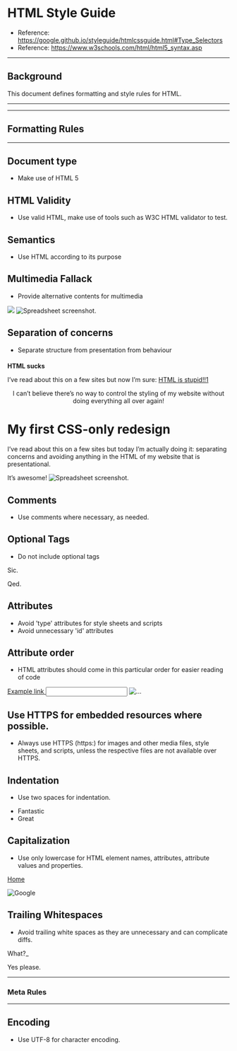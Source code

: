 # HTML Style Guide
* Reference: https://google.github.io/styleguide/htmlcssguide.html#Type_Selectors
* Reference: https://www.w3schools.com/html/html5_syntax.asp	

---

## Background
This document defines formatting and style rules for HTML.

---

---
## Formatting Rules
---

## Document type
* Make use of HTML 5

## HTML Validity
* Use valid HTML, make use of tools such as W3C HTML validator to test.

## Semantics 
* Use HTML according to its purpose
	
## Multimedia Fallack
* Provide alternative contents for multimedia

<!-- Not recommended -->
<img src="spreadsheet.png">

<!-- Recommended -->
<img src="spreadsheet.png" alt="Spreadsheet screenshot.">


## Separation of concerns 
* Separate structure from presentation from behaviour 

<!-- Not recommended -->
<!DOCTYPE html>
<title>HTML sucks</title>
<link rel="stylesheet" href="base.css" media="screen">
<link rel="stylesheet" href="grid.css" media="screen">
<link rel="stylesheet" href="print.css" media="print">
<h1 style="font-size: 1em;">HTML sucks</h1>
<p>I’ve read about this on a few sites but now I’m sure:
  <u>HTML is stupid!!1</u>
<center>I can’t believe there’s no way to control the styling of
  my website without doing everything all over again!</center>


<!-- Recommended -->
<!DOCTYPE html>
<title>My first CSS-only redesign</title>
<link rel="stylesheet" href="default.css">
<h1>My first CSS-only redesign</h1>
<p>I’ve read about this on a few sites but today I’m actually
  doing it: separating concerns and avoiding anything in the HTML of
  my website that is presentational.
<p>It’s awesome!
<!-- Recommended -->
<img src="spreadsheet.png" alt="Spreadsheet screenshot.">


## Comments
* Use comments where necessary, as needed.

## Optional Tags
* Do not include optional tags

<!-- Not recommended -->
<!DOCTYPE html>
<html>
  <head>
    <title>Spending money, spending bytes</title>
  </head>
  <body>
    <p>Sic.</p>
  </body>
</html>

<!-- Recommended -->
<!DOCTYPE html>
<title>Saving money, saving bytes</title>
<p>Qed.

## Attributes
* Avoid 'type' attributes for style sheets and scripts
* Avoid unnecessary 'id' attributes

## Attribute order
* HTML attributes should come in this particular order for easier reading of code

<a class="..." id="..." data-toggle="modal" href="#">
  Example link
</a>

<input class="form-control" type="text">

<img src="..." alt="..."> 

## Use HTTPS for embedded resources where possible.

* Always use HTTPS (https:) for images and other media files, style sheets, and scripts, unless the respective files are not available over HTTPS.
<!-- Recommended -->
<script src="https://ajax.googleapis.com/ajax/libs/jquery/3.4.0/jquery.min.js"></script>

## Indentation
* Use two spaces for indentation.
<ul>
  <li>Fantastic
  <li>Great
</ul>

## Capitalization
* Use only lowercase for HTML element names, attributes, attribute values and properties.
<!-- Not recommended -->
<A HREF="/">Home</A>

<!-- Recommended -->
<img src="google.png" alt="Google">

## Trailing Whitespaces
* Avoid trailing white spaces as they are unnecessary and can complicate diffs.
<!-- Not recommended -->
<p>What?_

<!-- Recommended -->
<p>Yes please.

---

### Meta Rules

----

## Encoding 
* Use UTF-8 for character encoding.

<meta charset="utf-8">



